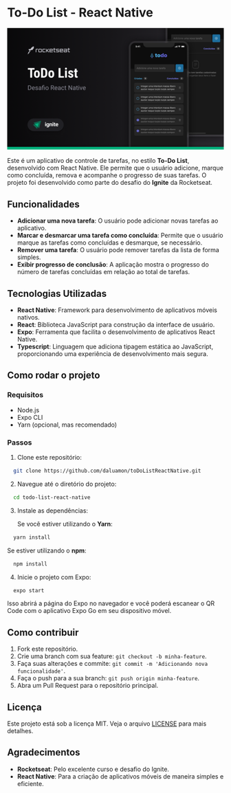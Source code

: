 # To-Do List - React Native

![Cover](./Cover.png)

Este é um aplicativo de controle de tarefas, no estilo **To-Do List**, desenvolvido com React Native. Ele permite que o usuário adicione, marque como concluída, remova e acompanhe o progresso de suas tarefas. O projeto foi desenvolvido como parte do desafio do **Ignite** da Rocketseat.

## Funcionalidades

- **Adicionar uma nova tarefa**: O usuário pode adicionar novas tarefas ao aplicativo.
- **Marcar e desmarcar uma tarefa como concluída**: Permite que o usuário marque as tarefas como concluídas e desmarque, se necessário.
- **Remover uma tarefa**: O usuário pode remover tarefas da lista de forma simples.
- **Exibir progresso de conclusão**: A aplicação mostra o progresso do número de tarefas concluídas em relação ao total de tarefas.

## Tecnologias Utilizadas

- **React Native**: Framework para desenvolvimento de aplicativos móveis nativos.
- **React**: Biblioteca JavaScript para construção da interface de usuário.
- **Expo**: Ferramenta que facilita o desenvolvimento de aplicativos React Native.
- **Typescript**: Linguagem que adiciona tipagem estática ao JavaScript, proporcionando uma experiência de desenvolvimento mais segura.

## Como rodar o projeto

### Requisitos

- Node.js
- Expo CLI
- Yarn (opcional, mas recomendado)

### Passos

1. Clone este repositório:
 ```bash
   git clone https://github.com/daluamon/toDoListReactNative.git
```
2. Navegue até o diretório do projeto:

 ```bash
   cd todo-list-react-native
```
3. Instale as dependências:

   Se você estiver utilizando o **Yarn**:
 ```bash
   yarn install
```
   Se estiver utilizando o **npm**:
 ```bash
   npm install
```

4. Inicie o projeto com Expo:
 ```bash
   expo start
```
   Isso abrirá a página do Expo no navegador e você poderá escanear o QR Code com o aplicativo Expo Go em seu dispositivo móvel.

## Como contribuir

1. Fork este repositório.
2. Crie uma branch com sua feature: `git checkout -b minha-feature`.
3. Faça suas alterações e commite: `git commit -m 'Adicionando nova funcionalidade'`.
4. Faça o push para a sua branch: `git push origin minha-feature`.
5. Abra um Pull Request para o repositório principal.

## Licença

Este projeto está sob a licença MIT. Veja o arquivo [LICENSE](LICENSE) para mais detalhes.

## Agradecimentos

- **Rocketseat**: Pelo excelente curso e desafio do Ignite.
- **React Native**: Para a criação de aplicativos móveis de maneira simples e eficiente.
